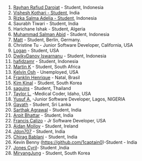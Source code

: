 1. [Rayhan Rafiud Darojat](https://github.com/rafiudd) - Student, Indonesia
2. [Vishesh Kothari - Student](https://github.com/vishy-kothari-96), India
3. [Rizka Salma Adelia - Student](https://github.com/rizkasalmaadelia), Indonesia
4. Saurabh Tiwari - Student, India
5. Harichane Ishak - Student, Algeria
6. [Muhammad Salman Abid](https://github.com/beecoder77) - Student, Indonesia
7. [Matt](https://github.com/recalibrated) - Student, Berlin, Germany.
8. Christine Tu - Junior Software Developer, California, USA
9. [Logan](https://github.com/LoganLilypad) - Student, USA
10. [DwikyDanov Iswarnanu](https://github.com/putuayu202) - Student, Indonesia
11. [hafidzamr](https://github.com/hafidzamr) - Student, Indonesia
12. [Martin K](https://github.com/martink-rsa) - Student, South Africa
13. [Kelvin Osh](https://github.com/kelvinosh) - Unemployed, USA
14. [Franklin Henrique](https://github.com/franklinhenri) - Natal, Brasil
15. [Kim Kinal](http://github.com/kimkinal) - Student, South Korea
16. [saguins](https://github.com/saguins) - Student, Thailand
17. [Taylor L.](https://github.com/tleija) -Medical Coder, Idaho, USA
18. [Yusuf A.](https://github.com/sanxy) -Junior Software Developer, Lagos, NIGERIA
19. [Gayath](https://github.com/gayathChandira) - Student, Sri Lanka
20. [Sarthak Agrawal](https://github.com/sarthakagrawal9128) - Student, India
21. [Arpit Bhattar](https://github.com/aptbhattar) - Student, India
22. [Francis Calizo](https://github.com/franciscalizo) - Jr Software Developer, USA
23. [Aidan Molloy](https://github.com/AidanMolloy) - Student, Ireland
24. [Jdon707](https://github.com/Jdon707) - Student, India
25. [Chirag Bablani](https://github.com/chiragbablani0) - Student, India
26. Kevin Benny (https://github.com/1captain0)-Student - India
27. [Jones Cyril](https://github.com/chocopiee)- Student ,India
28. [MiryangJung](https://github.com/miryangjung) - Student, South Korea
